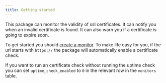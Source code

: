```yaml
---
title: Getting started
---
```


This package can monitor the validity of ssl certificates. It can notify you when an invalid certificate is found. It can also warn you if a certificate is going to expire soon.

To get started you should [create a monitor](https://docs.spatie.be/laravel-uptime-monitor/v1/monitoring-uptime/getting-started#creating-your-first-monitor). To make life easy for you, if the url starts with `https://` the package will automatically enable a certificate check. 

If you want to run an certificate check without running the uptime check you can set `uptime_check_enabled` to `0` in the relevant row in the `monitors` table.
